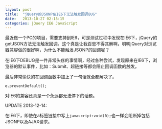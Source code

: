 ```yaml
---
layout: post
title:  "jQuery的JSONP在IE6下无法触发回调BUG"
date:   2013-10-27 02:15:15
categories: jQuery IE6 JavaScript
---
```

最近做一个PC的项目，需要支持到IE6，可是测试过程中发现在IE6下，jQuery的getJSON方法无法触发回调。这个真是让我百思不得其解啊，明明jQuery对浏览器兼容做的很好啊，为什么不能触发JSONP的回调呢？

在IE6下DEBUG是一件非常头疼的事情啊，经过各种尝试，发现原来在IE6下，浏览器的默认事件，比如：Submit、超链接等都会阻止回调函数的触发。

最后非常愉快的在回调函数中加上了一句话就全都解决了。

    e.preventDefault();

对IE6的兼容还真是一个永远都无法停下的话题。

UPDATE 2013-12-14:

在IE6下，即使在a标签链接中写上`javascript:void(0);`也一样会阻断掉包括JSONP以及AJAX请求。